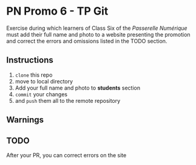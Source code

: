 # PN Promo 6 - TP Git

Exercise during which learners of Class Six of the *Passerelle Numérique* must add their full name and photo to a website presenting the promotion and correct the errors and omissions listed in the TODO section. 

## Instructions

 1. `clone` this repo
 2. move to local directory 
 3. Add your full name and photo to **students** section
 4. `commit` your changes
 5. and `push` them all to the remote repository
 
## Warnings 

## TODO

After your PR, you can correct errors on the site

